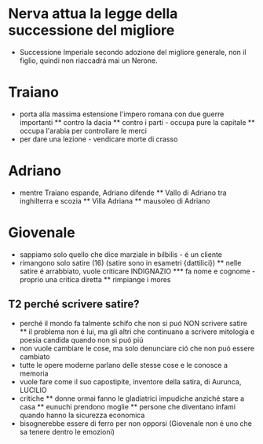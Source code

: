 # Nerva attua la legge della successione del migliore
* Successione Imperiale secondo adozione del migliore generale, non il figlio, quindi non riaccadrá mai un Nerone.
# Traiano
* porta alla massima estensione l'impero romana con due guerre importanti
** contro la dacia
** contro i parti - occupa pure la capitale
** occupa l'arabia per controllare le merci
* per dare una lezione - vendicare morte di crasso
# Adriano
* mentre Traiano espande, Adriano difende
** Vallo di Adriano tra inghilterra e scozia
** Villa Adriana
** mausoleo di Adriano
# Giovenale
* sappiamo solo quello che dice marziale in bilbilis - é un cliente
* rimangono solo satire (16) (satire sono in esametri {dattilici})
** nelle satire é arrabbiato, vuole criticare INDIGNAZIO
*** fa nome e cognome - proprio una critica diretta
** rimpiange i mores
## T2 perché scrivere satire?
* perché il mondo fa talmente schifo che non si puó NON scrivere satire
** il problema non é lui, ma gli altri che continuano a scrivere mitologia e poesia candida quando non si puó piú
* non vuole cambiare le cose, ma solo denunciare ció che non puó essere cambiato
* tutte le opere moderne parlano delle stesse cose e le conosce a memoria
* vuole fare come il suo capostipite, inventore della satira, di Aurunca, LUCILIO
* critiche
** donne ormai fanno le gladiatrici impudiche anziché stare a casa
** eunuchi prendono moglie
** persone che diventano infami quando hanno la sicurezza economica
* bisognerebbe essere di ferro per non opporsi (Giovenale non é uno che sa tenere dentro le emozioni)
